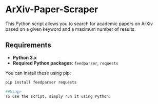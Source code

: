 # ArXiv-Paper-Scraper
This Python script allows you to search for academic papers on ArXiv based on a given keyword and a maximum number of results.

## Requirements

- **Python 3.x**
- **Required Python packages**: `feedparser`, `requests`

You can install these using pip:

```bash
pip install feedparser requests

##Usage
To use the script, simply run it using Python:
